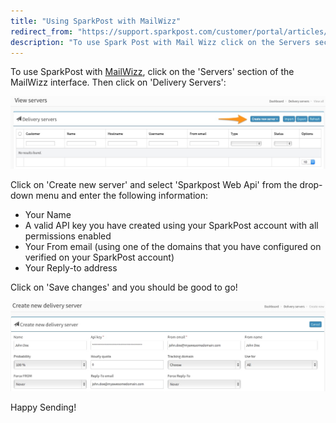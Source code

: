 ```yaml
---
title: "Using SparkPost with MailWizz"
redirect_from: "https://support.sparkpost.com/customer/portal/articles/2036581-using-sparkpost-with-mailwizz"
description: "To use Spark Post with Mail Wizz click on the Servers section of the Mail Wizz interface Then click on Delivery Servers Click on Create new server and select Sparkpost Web Api from the drop down menu and enter the following information Your Name A valid API key you have..."
---
```


To use SparkPost with [MailWizz](http://mailwizz.com), click on the 'Servers' section of the MailWizz interface. Then click on 'Delivery Servers':

![](media/using-spark-post-with-mail-wizz/MailWizz___View_servers_original.jpg)

Click on 'Create new server' and select 'Sparkpost Web Api' from the drop-down menu and enter the following information:

* Your Name
* A valid API key you have created using your SparkPost account with all permissions enabled
* Your From email (using one of the domains that you have configured on verified on your SparkPost account)
* Your Reply-to address

Click on 'Save changes' and you should be good to go!

![](media/using-spark-post-with-mail-wizz/MailWizz___Create_new_server_original.jpg)

Happy Sending!